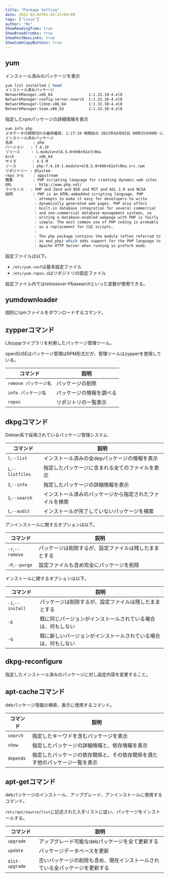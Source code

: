 ```yaml
---
title: "Package Setting"
date: 2022-03-02T01:03:22+09:00
tags: ["linux"] 
author: "Me"
ShowReadingTime: true
ShowBreadCrumbs: true
ShowPostNavLinks: true
ShowCodeCopyButtons: true
---
```


## yum

インストール済みのパッケージを表示

```bash
yum list installed | head
インストール済みパッケージ
NetworkManager.x86_64                1:1.32.10-4.el8                         @anaconda 
NetworkManager-config-server.noarch  1:1.32.10-4.el8                         @anaconda 
NetworkManager-libnm.x86_64          1:1.32.10-4.el8                         @anaconda 
NetworkManager-team.x86_64           1:1.32.10-4.el8                         @anaconda 
```

指定したrpmパッケージの詳細情報を表示

```bash
yum info php
メタデータの期限切れの最終確認: 1:17:34 時間前の 2022年03月02日 00時35分09秒 に実施しました。
インストール済みパッケージ
名前         : php
バージョン   : 7.4.19
リリース     : 1.module+el8.5.0+696+61e7c9ba
Arch         : x86_64
サイズ       : 4.5 M
ソース       : php-7.4.19-1.module+el8.5.0+696+61e7c9ba.src.rpm
リポジトリー : @System
repo から    : appstream
概要         : PHP scripting language for creating dynamic web sites
URL          : http://www.php.net/
ライセンス   : PHP and Zend and BSD and MIT and ASL 1.0 and NCSA
説明         : PHP is an HTML-embedded scripting language. PHP
             : attempts to make it easy for developers to write
             : dynamically generated web pages. PHP also offers
             : built-in database integration for several commercial
             : and non-commercial database management systems, so
             : writing a database-enabled webpage with PHP is fairly
             : simple. The most common use of PHP coding is probably
             : as a replacement for CGI scripts.
             : 
             : The php package contains the module (often referred to
             : as mod_php) which adds support for the PHP language to
             : Apache HTTP Server when running in prefork mode.
```

設定ファイルは以下。

- `/etc/yum.conf`は基本設定ファイル
- `/etc/yum.repos.d`はリポジトリの設定ファイル

設定ファイル内では$releaseverや$basearchといった変数が使用できる。

## yumdownloader

個別にrpmファイルをダウンロードするコマンド。

## zypperコマンド

Libzyppライブラリを利用したパッケージ管理ツール。

openSUSEはパッケージ管理はRPM形式だが、管理ツールはzypperを使用している。

|コマンド|説明|
|-|-|
|`remove パッケージ名`|パッケージの削除|
|`info パッケージ名`|パッケージの情報を調べる|
|`repos`|リポジトリの一覧表示|

## dkpgコマンド

Debian系で採用されているパッケージ管理システム

|コマンド|説明|
|-|-|
|`l`,`--list`|インストール済みの全depパッケージの情報を表示|
|`L`,`--listfiles`|指定したパッケージに含まれる全てのファイルを表示|
|`I`,`--info`|指定したパッケージの詳細情報を表示|
|`S`,`--search`|インストール済みのパッケージから指定されたファイルを検索|
|`C`,`--audit`|インストールが完了していないパッケージを検索|

アンインストールに関するオプションは以下。

|コマンド|説明|
|-|-|
|`-r`,`--remove`|パッケージは削除するが、設定ファイルは残したままとする|
|`-P`,`--purge`|設定ファイルも含め完全にパッケージを削除|

インストールに関するオプションは以下。

|コマンド|説明|
|-|-|
|`-i`,`--install`|パッケージは削除するが、設定ファイルは残したままとする|
|`-E`|既に同じパージョンがインストールされている場合は、何もしない|
|`-G`|既に新しいパージョンがインストールされている場合は、何もしない|

## dkpg-reconfigure

指定したインストール済みのパッケージに対し設定内容を変更すること。

## apt-cacheコマンド

debパッケージ情報の検索、表示に使用するコマンド。

|コマンド|説明|
|-|-|
|`search`|指定したキーワドを含むパッケージを表示|
|`show`|指定したパッケージの詳細情報と、依存情報を表示|
|`depends`|指定したパッケージの依存関係と、その依存関係を満たす他のパッケージ一覧を表示|

## apt-getコマンド

debパッケージのインストール、アップグレード、アンインストールに使用するコマンド。

`/etc/apt/source/list`に記述された入手リストに従い、パッケージをインストールする。

|コマンド|説明|
|-|-|
|`upgrade`|アップグレード可能なdebパッケージを全て更新する|
|`update`|パッケージデータベースを更新|
|`dist-upgrade`|古いパッケージの削除も含め、現在インストールされている全パッケージを更新する|

